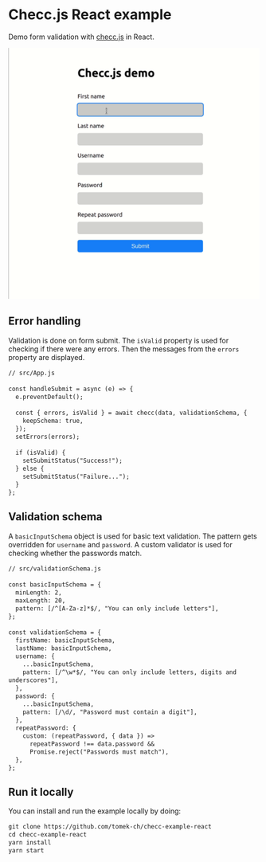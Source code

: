 # Checc.js React example

Demo form validation with [checc.js](https://github.com/tomek-ch/checc.js) in React.

![Checc.js demo](/demo.gif)

## Error handling

Validation is done on form submit. The `isValid` property is used for checking if there were any errors. Then the messages from the `errors` property are displayed.

```
// src/App.js

const handleSubmit = async (e) => {
  e.preventDefault();

  const { errors, isValid } = await checc(data, validationSchema, {
    keepSchema: true,
  });
  setErrors(errors);

  if (isValid) {
    setSubmitStatus("Success!");
  } else {
    setSubmitStatus("Failure...");
  }
};
```

## Validation schema

A `basicInputSchema` object is used for basic text validation. The pattern gets overridden for `username` and `password`. A custom validator is used for checking whether the passwords match.

```
// src/validationSchema.js

const basicInputSchema = {
  minLength: 2,
  maxLength: 20,
  pattern: [/^[A-Za-z]*$/, "You can only include letters"],
};

const validationSchema = {
  firstName: basicInputSchema,
  lastName: basicInputSchema,
  username: {
    ...basicInputSchema,
    pattern: [/^\w*$/, "You can only include letters, digits and underscores"],
  },
  password: {
    ...basicInputSchema,
    pattern: [/\d/, "Password must contain a digit"],
  },
  repeatPassword: {
    custom: (repeatPassword, { data }) =>
      repeatPassword !== data.password &&
      Promise.reject("Passwords must match"),
  },
};
```

## Run it locally

You can install and run the example locally by doing:

```
git clone https://github.com/tomek-ch/checc-example-react
cd checc-example-react
yarn install
yarn start
```
